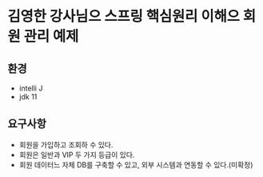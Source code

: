 # 김영한 강사님으 스프링 핵심원리 이해으 회원 관리 예제
## 환경
* intelli J
* jdk 11

## 요구사항
* 회원을 가입하고 조회하 수 있다.
* 회원은 일반과 VIP 두 가지 등급이 있다.
* 회원 데이터느 자체 DB를 구축할 수 있고, 외부 시스템과 연동할 수 있다.(미확정)
